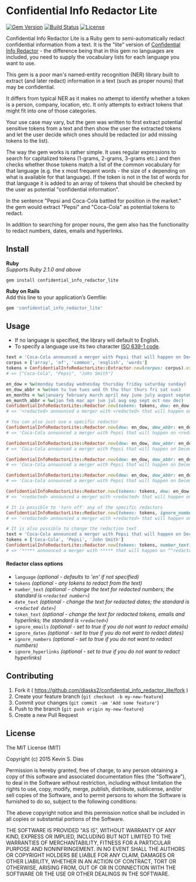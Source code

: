 # Confidential Info Redactor Lite

[![Gem Version](https://badge.fury.io/rb/confidential_info_redactor_lite.svg)](http://badge.fury.io/rb/confidential_info_redactor_lite) [![Build Status](https://travis-ci.org/diasks2/confidential_info_redactor_lite.png)](https://travis-ci.org/diasks2/confidential_info_redactor_lite) [![License](https://img.shields.io/badge/license-MIT-brightgreen.svg?style=flat)](https://github.com/diasks2/confidential_info_redactor_lite/blob/master/LICENSE.txt)


Confidential Info Redactor Lite is a Ruby gem to semi-automatically redact confidential information from a text. It is the "lite" version of [Confidential Info Redactor](https://github.com/diasks2/confidential_info_redactor) - the difference being that in this gem no languages are included, you need to supply the vocabulary lists for each language you want to use.

This gem is a poor man's named-entity recognition (NER) library built to extract (and later redact) information in a text (such as proper nouns) that may be confidential. 

It differs from typical NER as it makes no attempt to identify whether a token is a person, company, location, etc. It only attempts to extract tokens that might fit into one of those categories.

Your use case may vary, but the gem was written to first extract potential sensitive tokens from a text and then show the user the extracted tokens and let the user decide which ones should be redacted (or add missing tokens to the list).

The way the gem works is rather simple. It uses regular expressions to search for capitalized tokens (1-grams, 2-grams, 3-grams etc.) and then checks whether those tokens match a list of the common vocabulary for that language (e.g. the x most frequent words - the size of x depending on what is available for that language). If the token is not in the list of words for that language it is added to an array of tokens that should be checked by the user as potential "confidential information".

In the sentence "Pepsi and Coca-Cola battled for position in the market." the gem would extract "Pepsi" and "Coca-Cola" as potential tokens to redact.

In addition to searching for proper nouns, the gem also has the functionality to redact numbers, dates, emails and hyperlinks.

## Install  

**Ruby**  
*Supports Ruby 2.1.0 and above*
```
gem install confidential_info_redactor_lite
```

**Ruby on Rails**  
Add this line to your application’s Gemfile:
```ruby
gem 'confidential_info_redactor_lite'
```

## Usage

* If no language is specified, the library will default to English.   
* To specify a language use its two character [ISO 639-1 code](https://www.tm-town.com/languages).  

```ruby
text = 'Coca-Cola announced a merger with Pepsi that will happen on December 15th, 2020 for $200,000,000,000. Please contact John Smith at j.smith@example.com or visit http://www.super-fake-merger.com.'
corpus = ['array', 'of', 'common', 'english', 'words']
tokens = ConfidentialInfoRedactorLite::Extractor.new(corpus: corpus).extract(text)
# => ["Coca-Cola", "Pepsi", "John Smith"]

en_dow = %w(monday tuesday wednesday thursday friday saturday sunday) 
en_dow_abbr = %w(mon tu tue tues wed th thu thur thurs fri sat sun) 
en_months = %w(january february march april may june july august september october november december) 
en_month_abbr = %w(jan feb mar apr jun jul aug sep sept oct nov dec) 
ConfidentialInfoRedactorLite::Redactor.new(tokens: tokens, dow: en_dow, dow_abbr: en_dow_abbr, months: en_months, months_abbr: en_month_abbr).redact(text)
# => '<redacted> announced a merger with <redacted> that will happen on <redacted date> for <redacted number>. Please contact <redacted> at <redacted> or visit <redacted>.'

# You can also just use a specific redactor
ConfidentialInfoRedactorLite::Redactor.new(dow: en_dow, dow_abbr: en_dow_abbr, months: en_months, months_abbr: en_month_abbr).dates(text)
# => 'Coca-Cola announced a merger with Pepsi that will happen on <redacted date> for $200,000,000,000. Please contact John Smith at j.smith@example.com or visit http://www.super-fake-merger.com.'

ConfidentialInfoRedactorLite::Redactor.new(dow: en_dow, dow_abbr: en_dow_abbr, months: en_months, months_abbr: en_month_abbr).numbers(text)
# => 'Coca-Cola announced a merger with Pepsi that will happen on December <redacted number>, <redacted number> for <redacted number>. Please contact John Smith at j.smith@example.com or visit http://www.super-fake-merger.com.'

ConfidentialInfoRedactorLite::Redactor.new(dow: en_dow, dow_abbr: en_dow_abbr, months: en_months, months_abbr: en_month_abbr).emails(text)
# => 'Coca-Cola announced a merger with Pepsi that will happen on December 15th, 2020 for $200,000,000,000. Please contact John Smith at <redacted> or visit http://www.super-fake-merger.com.'

ConfidentialInfoRedactorLite::Redactor.new(dow: en_dow, dow_abbr: en_dow_abbr, months: en_months, months_abbr: en_month_abbr).hyperlinks(text)
# => 'Coca-Cola announced a merger with Pepsi that will happen on December 15th, 2020 for $200,000,000,000. Please contact John Smith at j.smith@example.com or visit <redacted>.'

ConfidentialInfoRedactorLite::Redactor.new(tokens: tokens, dow: en_dow, dow_abbr: en_dow_abbr, months: en_months, months_abbr: en_month_abbr).proper_nouns(text)
# => '<redacted> announced a merger with <redacted> that will happen on December 15th, 2020 for $200,000,000,000. Please contact <redacted> at j.smith@example.com or visit http://www.super-fake-merger.com.'

# It is possible to 'turn off' any of the specific redactors
ConfidentialInfoRedactorLite::Redactor.new(tokens: tokens, ignore_numbers: true, dow: en_dow, dow_abbr: en_dow_abbr, months: en_months, months_abbr: en_month_abbr).redact(text)
# => '<redacted> announced a merger with <redacted> that will happen on <redacted date> for $200,000,000,000. Please contact <redacted> at <redacted> or visit <redacted>.'

# It is also possible to change the redaction text
text = 'Coca-Cola announced a merger with Pepsi that will happen on December 15th, 2020 for $200,000,000,000. Please contact John Smith at j.smith@example.com or visit http://www.super-fake-merger.com.'
tokens = ['Coca-Cola', 'Pepsi', 'John Smith']
ConfidentialInfoRedactorLite::Redactor.new(tokens: tokens, number_text: '**redacted number**', date_text: '^^redacted date^^', token_text: '*****', dow: en_dow, dow_abbr: en_dow_abbr, months: en_months, months_abbr: en_month_abbr).redact(text)
# => '***** announced a merger with ***** that will happen on ^^redacted date^^ for **redacted number**. Please contact ***** at ***** or visit *****.'
```

#### Redactor class options
* `language` *(optional - defaults to 'en' if not specified)*
* `tokens` *(optional - any tokens to redact from the text)*
* `number_text` *(optional - change the text for redacted numbers; the standard is `<redacted number>`)*
* `date_text` *(optional - change the text for redacted dates; the standard is `<redacted date>`)*
* `token_text` *(optional - change the text for redacted tokens, emails and hyperlinks; the standard is `<redacted>`)*
* `ignore_emails` *(optional - set to true if you do not want to redact emails)*
* `ignore_dates` *(optional - set to true if you do not want to redact dates)*
* `ignore_numbers` *(optional - set to true if you do not want to redact numbers)*
* `ignore_hyperlinks` *(optional - set to true if you do not want to redact hyperlinks)*

## Contributing

1. Fork it ( https://github.com/diasks2/confidential_info_redactor_lite/fork )
2. Create your feature branch (`git checkout -b my-new-feature`)
3. Commit your changes (`git commit -am 'Add some feature'`)
4. Push to the branch (`git push origin my-new-feature`)
5. Create a new Pull Request

## License

The MIT License (MIT)

Copyright (c) 2015 Kevin S. Dias

Permission is hereby granted, free of charge, to any person obtaining a copy
of this software and associated documentation files (the "Software"), to deal
in the Software without restriction, including without limitation the rights
to use, copy, modify, merge, publish, distribute, sublicense, and/or sell
copies of the Software, and to permit persons to whom the Software is
furnished to do so, subject to the following conditions:

The above copyright notice and this permission notice shall be included in
all copies or substantial portions of the Software.

THE SOFTWARE IS PROVIDED "AS IS", WITHOUT WARRANTY OF ANY KIND, EXPRESS OR
IMPLIED, INCLUDING BUT NOT LIMITED TO THE WARRANTIES OF MERCHANTABILITY,
FITNESS FOR A PARTICULAR PURPOSE AND NONINFRINGEMENT. IN NO EVENT SHALL THE
AUTHORS OR COPYRIGHT HOLDERS BE LIABLE FOR ANY CLAIM, DAMAGES OR OTHER
LIABILITY, WHETHER IN AN ACTION OF CONTRACT, TORT OR OTHERWISE, ARISING FROM,
OUT OF OR IN CONNECTION WITH THE SOFTWARE OR THE USE OR OTHER DEALINGS IN
THE SOFTWARE.